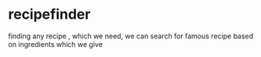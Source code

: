 # recipefinder
finding any recipe , which we need,  we can search for famous recipe based on ingredients which we give

